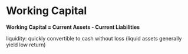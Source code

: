 # Working Capital

**Working Capital = Current Assets - Current Liabilities** 

liquidity: quickly convertible to cash without loss (liquid assets generally yield low return)

